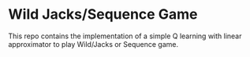 # Wild Jacks/Sequence Game

This repo contains the implementation of a simple Q learning with linear approximator to play Wild/Jacks or Sequence game.